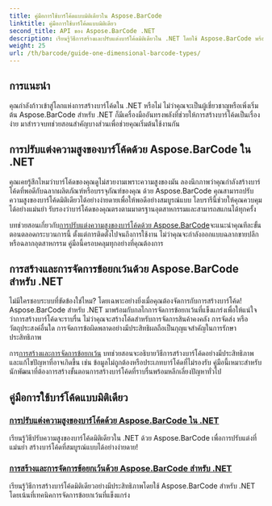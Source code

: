 ```yaml
---
title: คู่มือการใช้บาร์โค้ดแบบมิติเดียวใน Aspose.BarCode
linktitle: คู่มือการใช้บาร์โค้ดแบบมิติเดียว
second_title: API ของ Aspose.BarCode .NET
description: เรียนรู้วิธีการสร้างและปรับแต่งบาร์โค้ดมิติเดียวใน .NET โดยใช้ Aspose.BarCode พร้อมด้วยเทคนิคการจัดการข้อยกเว้นที่แข็งแกร่ง
weight: 25
url: /th/barcode/guide-one-dimensional-barcode-types/
---
```

## การแนะนำ

คุณกำลังก้าวเข้าสู่โลกแห่งการสร้างบาร์โค้ดใน .NET หรือไม่ ไม่ว่าคุณจะเป็นผู้เชี่ยวชาญหรือเพิ่งเริ่มต้น Aspose.BarCode สำหรับ .NET ก็มีเครื่องมืออันทรงพลังที่ช่วยให้การสร้างบาร์โค้ดเป็นเรื่องง่าย มาสำรวจบทช่วยสอนสำคัญบางส่วนเพื่อช่วยคุณเริ่มต้นใช้งานกัน

## การปรับแต่งความสูงของบาร์โค้ดด้วย Aspose.BarCode ใน .NET  

คุณเคยรู้สึกไหมว่าบาร์โค้ดของคุณดูไม่สวยงามเพราะความสูงของมัน ลองนึกภาพว่าคุณกำลังสร้างบาร์โค้ดที่พอดีกับฉลากผลิตภัณฑ์หรือบรรจุภัณฑ์ของคุณ ด้วย Aspose.BarCode คุณสามารถปรับความสูงของบาร์โค้ดมิติเดียวได้อย่างง่ายดายเพื่อให้พอดีอย่างสมบูรณ์แบบ ไลบรารีนี้ช่วยให้คุณควบคุมได้อย่างแม่นยำ รับรองว่าบาร์โค้ดของคุณตรงตามมาตรฐานอุตสาหกรรมและสามารถสแกนได้ทุกครั้ง  

 บทช่วยสอนเกี่ยวกับ[การปรับแต่งความสูงของบาร์โค้ดด้วย Aspose.BarCode](./customizing-barcode-height/)จะแนะนำคุณทีละขั้นตอนตลอดกระบวนการนี้ ตั้งแต่การติดตั้งไปจนถึงการใช้งาน ไม่ว่าคุณจะกำลังออกแบบฉลากขายปลีกหรือฉลากอุตสาหกรรม คู่มือนี้ครอบคลุมทุกอย่างที่คุณต้องการ  

## การสร้างและการจัดการข้อยกเว้นด้วย Aspose.BarCode สำหรับ .NET  

ไม่มีใครชอบระบบที่ขัดข้องใช่ไหม? โดยเฉพาะอย่างยิ่งเมื่อคุณต้องจัดการกับการสร้างบาร์โค้ด! Aspose.BarCode สำหรับ .NET มาพร้อมกับกลไกการจัดการข้อยกเว้นที่แข็งแกร่งเพื่อให้แน่ใจว่าการสร้างบาร์โค้ดจะราบรื่น ไม่ว่าคุณจะสร้างโค้ดสำหรับการจัดการสินค้าคงคลัง การจัดส่ง หรือวัตถุประสงค์อื่นใด การจัดการข้อผิดพลาดอย่างมีประสิทธิผลถือเป็นกุญแจสำคัญในการรักษาประสิทธิภาพ  

 การ[การสร้างและการจัดการข้อยกเว้น](./generation-and-exception-handling/) บทช่วยสอนจะอธิบายวิธีการสร้างบาร์โค้ดอย่างมีประสิทธิภาพและแก้ไขปัญหาที่อาจเกิดขึ้น เช่น ข้อมูลไม่ถูกต้องหรือประเภทบาร์โค้ดที่ไม่รองรับ คู่มือนี้เหมาะสำหรับนักพัฒนาที่ต้องการสร้างขั้นตอนการสร้างบาร์โค้ดที่ราบรื่นพร้อมหลีกเลี่ยงปัญหาทั่วไป  

## คู่มือการใช้บาร์โค้ดแบบมิติเดียว
### [การปรับแต่งความสูงของบาร์โค้ดด้วย Aspose.BarCode ใน .NET](./customizing-barcode-height/)
เรียนรู้วิธีปรับความสูงของบาร์โค้ดมิติเดียวใน .NET ด้วย Aspose.BarCode เพื่อการปรับแต่งที่แม่นยำ สร้างบาร์โค้ดที่สมบูรณ์แบบได้อย่างง่ายดาย!
### [การสร้างและการจัดการข้อยกเว้นด้วย Aspose.BarCode สำหรับ .NET](./generation-and-exception-handling/)
เรียนรู้วิธีการสร้างบาร์โค้ดมิติเดียวอย่างมีประสิทธิภาพโดยใช้ Aspose.BarCode สำหรับ .NET โดยเน้นที่เทคนิคการจัดการข้อยกเว้นที่แข็งแกร่ง